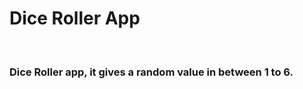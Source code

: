 <h1>
  Dice Roller App
</h1>
<br>
<h3>
  Dice Roller app, it gives a random value in between 1 to 6. 
</h3>
